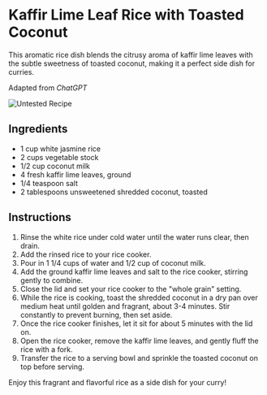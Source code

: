 # Kaffir Lime Leaf Rice with Toasted Coconut

This aromatic rice dish blends the citrusy aroma of kaffir lime leaves with the subtle sweetness of toasted coconut, making it a perfect side dish for curries.

Adapted from _ChatGPT_

![Untested Recipe](https://badgen.net/badge/untested/recipe/AA4A44)

## Ingredients
- 1 cup white jasmine rice
- 2 cups vegetable stock
- 1/2 cup coconut milk
- 4 fresh kaffir lime leaves, ground
- 1/4 teaspoon salt
- 2 tablespoons unsweetened shredded coconut, toasted

## Instructions
1. Rinse the white rice under cold water until the water runs clear, then drain.
2. Add the rinsed rice to your rice cooker.
3. Pour in 1 1/4 cups of water and 1/2 cup of coconut milk.
4. Add the ground kaffir lime leaves and salt to the rice cooker, stirring gently to combine.
5. Close the lid and set your rice cooker to the "whole grain" setting.
6. While the rice is cooking, toast the shredded coconut in a dry pan over medium heat until golden and fragrant, about 3-4 minutes. Stir constantly to prevent burning, then set aside.
7. Once the rice cooker finishes, let it sit for about 5 minutes with the lid on.
8. Open the rice cooker, remove the kaffir lime leaves, and gently fluff the rice with a fork.
9. Transfer the rice to a serving bowl and sprinkle the toasted coconut on top before serving.

Enjoy this fragrant and flavorful rice as a side dish for your curry!
